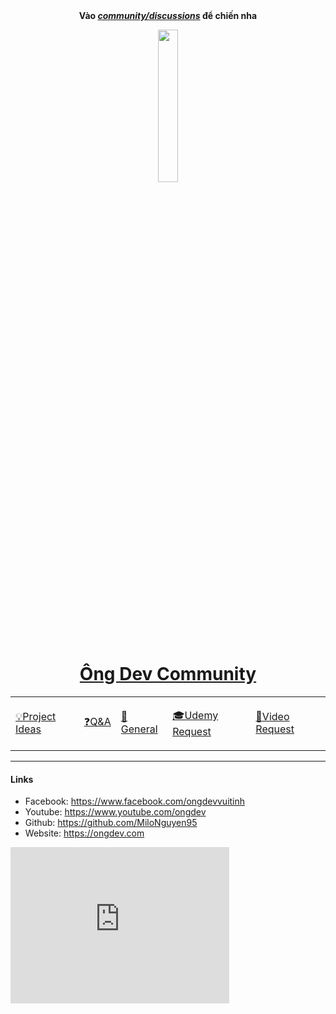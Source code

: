 <div align="center">
  <b
    >Vào
    <a href="https://github.com/OngDev/community/discussions"
      ><i>community/discussions</i></a
    >
    để chiến nha</b
  >

<img
    src="https://raw.githubusercontent.com/thuanpham2311/img/master/ongDevCharacters/4.png"
    alt=""
    width="25%"
  />

# [Ông Dev Community](https://github.com/OngDev/community/discussions)

  <b>
    <table>
      <tr>
        <td>
          <a
            href="https://github.com/OngDev/community/discussions/categories/project-ideas"
            ><p>💡Project Ideas</p></a
          >
        </td>
        <td>
          <a
            href="https://github.com/OngDev/community/discussions/categories/q-a"
            ><p>❓Q&A</p></a
          >
        </td>
        <td>
          <a
            href="https://github.com/OngDev/community/discussions/categories/general"
            ><p>💬General</p></a
          >
        </td>
        <td>
          <a
            href="https://github.com/OngDev/community/discussions/categories/udemy-request"
            ><p>🎓Udemy Request</p></a
          >
        </td>
        <td>
          <a
            href="https://github.com/OngDev/community/discussions/categories/video-request"
            ><p>🎥Video Request</p></a
          >
        </td>
      </tr>
    </table>
  </b>
</div>

---

#### Links

- Facebook: https://www.facebook.com/ongdevvuitinh
- Youtube: https://www.youtube.com/ongdev
- Github: https://github.com/MiloNguyen95
- Website: https://ongdev.com

<iframe src="https://discord.com/widget?id=822464808666005504&theme=dark" width="350" height="250" allowtransparency="true" frameborder="0" sandbox="allow-popups allow-popups-to-escape-sandbox allow-same-origin allow-scripts"></iframe>
